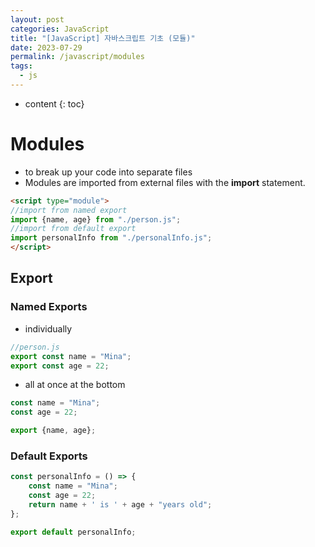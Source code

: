 ```yaml
---
layout: post
categories: JavaScript
title: "[JavaScript] 자바스크립트 기초 (모듈)"
date: 2023-07-29
permalink: /javascript/modules
tags:
  - js
---
```

* content
{: toc}





# Modules
- to break up your code into separate files
- Modules are imported from external files with the **import** statement.
```html
<script type="module">
//import from named export
import {name, age} from "./person.js"; 
//import from default export
import personalInfo from "./personalInfo.js"; 
</script>
```
## Export
### Named Exports
- individually
```js
//person.js
export const name = "Mina";
export const age = 22;
```
- all at once at the bottom
```js
const name = "Mina";
const age = 22;

export {name, age};
```
### Default Exports
```js
const personalInfo = () => {
	const name = "Mina";
	const age = 22;
	return name + ' is ' + age + "years old";
};

export default personalInfo;
